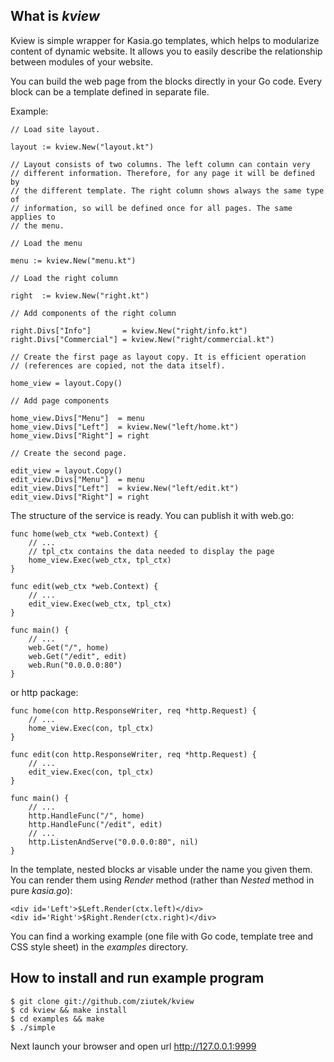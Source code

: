 ## What is *kview*

Kview is simple wrapper for Kasia.go templates, which helps to modularize
content of dynamic website. It allows you to easily describe the relationship
between modules of your website.

You can build the web page from the blocks directly in your Go code. Every block
can be a template defined in separate file.

Example:

    // Load site layout. 

    layout := kview.New("layout.kt")
    
    // Layout consists of two columns. The left column can contain very
    // different information. Therefore, for any page it will be defined by
    // the different template. The right column shows always the same type of
    // information, so will be defined once for all pages. The same applies to
    // the menu.

    // Load the menu

    menu := kview.New("menu.kt")

    // Load the right column

    right  := kview.New("right.kt")

    // Add components of the right column

    right.Divs["Info"]       = kview.New("right/info.kt")
    right.Divs["Commercial"] = kview.New("right/commercial.kt")

    // Create the first page as layout copy. It is efficient operation
    // (references are copied, not the data itself).

    home_view = layout.Copy()

    // Add page components

    home_view.Divs["Menu"]  = menu
    home_view.Divs["Left"]  = kview.New("left/home.kt")
    home_view.Divs["Right"] = right

    // Create the second page.

    edit_view = layout.Copy()
    edit_view.Divs["Menu"]  = menu
    edit_view.Divs["Left"]  = kview.New("left/edit.kt")
    edit_view.Divs["Right"] = right    

The structure of the service is ready. You can publish it with web.go:

    func home(web_ctx *web.Context) {
        // ...
        // tpl_ctx contains the data needed to display the page
        home_view.Exec(web_ctx, tpl_ctx)
    }

    func edit(web_ctx *web.Context) {
        // ...
        edit_view.Exec(web_ctx, tpl_ctx)
    }

    func main() {
        // ...
        web.Get("/", home)
        web.Get("/edit", edit)
        web.Run("0.0.0.0:80")
    }
    
or http package:

    func home(con http.ResponseWriter, req *http.Request) {
        // ...
        home_view.Exec(con, tpl_ctx) 
    }

    func edit(con http.ResponseWriter, req *http.Request) {
        // ...
        edit_view.Exec(con, tpl_ctx)
    }

    func main() {
        // ...
        http.HandleFunc("/", home)
        http.HandleFunc("/edit", edit)
        // ...
        http.ListenAndServe("0.0.0.0:80", nil)
    }

In the template, nested blocks ar visable under the name you given them. You can
render them using *Render* method (rather than *Nested* method in pure
*kasia.go*):

    <div id='Left'>$Left.Render(ctx.left)</div>
    <div id='Right'>$Right.Render(ctx.right)</div>


You can find a working example (one file with Go code, template tree and CSS
style sheet) in the *examples* directory.

## How to install and run example program

    $ git clone git://github.com/ziutek/kview
    $ cd kview && make install
    $ cd examples && make
    $ ./simple

Next launch your browser and open url http://127.0.0.1:9999
